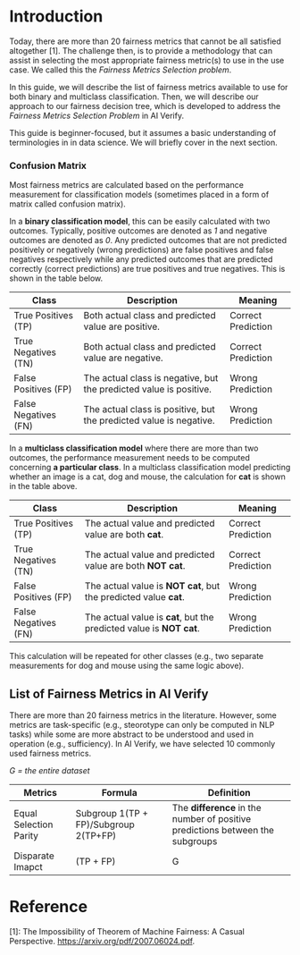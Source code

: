 # Introduction
Today, there are more than 20 fairness metrics that cannot be all satisfied altogether [1]. The challenge then, is to provide a methodology that can assist in selecting the most appropriate fairness metric(s) to use in the use case. We called this the *Fairness Metrics Selection problem*.

In this guide, we will describe the list of fairness metrics available to use for both binary and multiclass classification. Then, we will describe our approach to our fairness decision tree, which is developed to address the *Fairness Metrics Selection Problem* in AI Verify.

This guide is beginner-focused, but it assumes a basic understanding of terminologies in in data science. We will briefly cover in the next section.

### Confusion Matrix
Most fairness metrics are calculated based on the performance measurement for classification models (sometimes placed in a form of matrix called confusion matrix).

In a **binary classification model**, this can be easily calculated with two outcomes. Typically, positive outcomes are denoted as *1* and negative outcomes are denoted as *0*. Any predicted outcomes that are not predicted positively or negatively (wrong predictions) are false positives and false negatives respectively while any predicted outcomes that are predicted correctly (correct predictions) are true positives and true negatives. This is shown in the table below.

| Class      | Description | Meaning | 
| ----------- | ----------- | ----------- |
| True Positives (TP)     | Both actual class and predicted value are positive.      | Correct Prediction       |
| True Negatives (TN)     | Both actual class and predicted value are negative.      | Correct Prediction       |
| False Positives (FP)     | The actual class is negative, but the predicted value is positive.     | Wrong Prediction       |
| False Negatives (FN)     | The actual class is positive, but the predicted value is negative.     | Wrong Prediction       |

In a **multiclass classification model** where there are more than two outcomes, the performance measurement needs to be computed concerning **a particular class**. In a multiclass classification model predicting whether an image is a cat, dog and mouse, the calculation for **cat** is shown in the table above.

| Class      | Description | Meaning | 
| ----------- | ----------- | ----------- |
| True Positives (TP)     |  The actual value and predicted value are both **cat**.     | Correct Prediction       |
| True Negatives (TN)     | The actual value and predicted value are both **NOT cat**.     | Correct Prediction       |
| False Positives (FP)     | The actual value is **NOT cat**, but the predicted value **cat**.    | Wrong Prediction       |
| False Negatives (FN)     | The actual value is **cat**, but the predicted value is **NOT cat**.     | Wrong Prediction       |

This calculation will be repeated for other classes (e.g., two separate measurements for dog and mouse using the same logic above).

## List of Fairness Metrics in AI Verify
There are more than 20 fairness metrics in the literature. However, some metrics are task-specific (e.g., steorotype can only be computed in NLP tasks) while some are more abstract to be understood and used in operation (e.g., sufficiency). In AI Verify, we have selected 10 commonly used fairness metrics.

*G = the entire dataset*

| Metrics      | Formula | Definition | 
| ----------- | ----------- | ----------- |
| Equal Selection Parity     |  Subgroup 1(TP + FP)/Subgroup 2(TP+FP)   |  The **difference** in the number of positive predictions between the subgroups  |
| Disparate Imapct     |  (TP + FP) | G    |  The **ratio** in the number of positive predictions between the subgroups  |


# Reference
[1]: The Impossibility of Theorem of Machine Fairness: A Casual Perspective. https://arxiv.org/pdf/2007.06024.pdf.